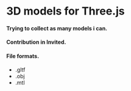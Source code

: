 # 3D models for Three.js

#### Trying to collect as many models i can.

#### Contribution in Invited.

#### File formats.

* .gltf
* .obj
* .mtl
